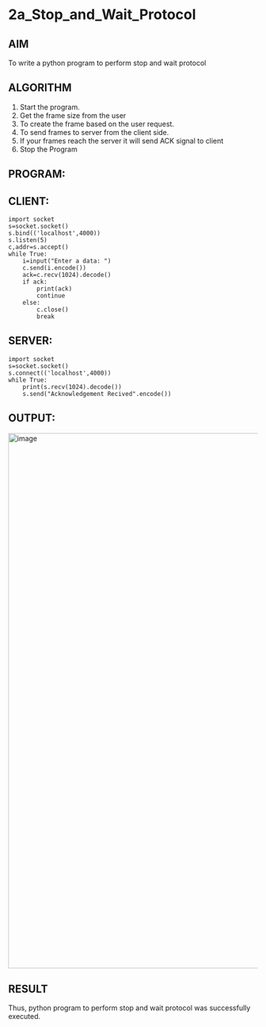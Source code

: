 # 2a_Stop_and_Wait_Protocol
## AIM 
To write a python program to perform stop and wait protocol
## ALGORITHM
1. Start the program.
2. Get the frame size from the user
3. To create the frame based on the user request.
4. To send frames to server from the client side.
5. If your frames reach the server it will send ACK signal to client
6. Stop the Program
## PROGRAM:
## CLIENT:
```
import socket
s=socket.socket()
s.bind(('localhost',4000))
s.listen(5)
c,addr=s.accept()
while True:
    i=input("Enter a data: ")
    c.send(i.encode())
    ack=c.recv(1024).decode()
    if ack:
        print(ack)
        continue
    else:
        c.close()
        break
```
## SERVER:
```
import socket
s=socket.socket()
s.connect(('localhost',4000))
while True:
    print(s.recv(1024).decode())
    s.send("Acknowledgement Recived".encode())
```
## OUTPUT:
<img width="1917" height="1079" alt="image" src="https://github.com/user-attachments/assets/2322ab06-9a2a-4a3e-afe6-39dd2fe67beb" />

## RESULT
Thus, python program to perform stop and wait protocol was successfully executed.
